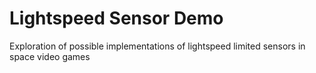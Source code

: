 # Lightspeed Sensor Demo

Exploration of possible implementations of lightspeed limited sensors in space video games
